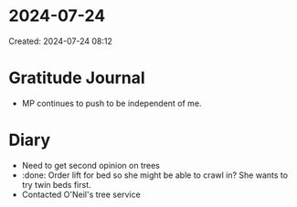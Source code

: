 # 2024-07-24
Created: 2024-07-24 08:12

# Gratitude Journal 

- MP continues to push to be independent of me.

# Diary 

- Need to get second opinion on trees
- :done: Order lift for bed so she might be able to crawl in? She wants to try twin beds first.
- Contacted O'Neil's tree service



